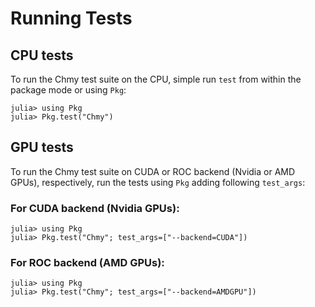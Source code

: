 # Running Tests

## CPU tests

To run the Chmy test suite on the CPU, simple run `test` from within the package mode or using `Pkg`:
```julia-repl
julia> using Pkg
julia> Pkg.test("Chmy")
```

## GPU tests

To run the Chmy test suite on CUDA or ROC backend (Nvidia or AMD GPUs), respectively, run the tests using `Pkg` adding following `test_args`:

### For CUDA backend (Nvidia GPUs):

```julia-repl
julia> using Pkg
julia> Pkg.test("Chmy"; test_args=["--backend=CUDA"])
```

### For ROC backend (AMD GPUs):

```julia-repl
julia> using Pkg
julia> Pkg.test("Chmy"; test_args=["--backend=AMDGPU"])
```
